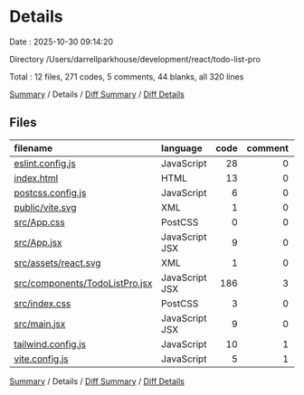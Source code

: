 # Details

Date : 2025-10-30 09:14:20

Directory /Users/darrellparkhouse/development/react/todo-list-pro

Total : 12 files,  271 codes, 5 comments, 44 blanks, all 320 lines

[Summary](results.md) / Details / [Diff Summary](diff.md) / [Diff Details](diff-details.md)

## Files
| filename | language | code | comment | blank | total |
| :--- | :--- | ---: | ---: | ---: | ---: |
| [eslint.config.js](/eslint.config.js) | JavaScript | 28 | 0 | 2 | 30 |
| [index.html](/index.html) | HTML | 13 | 0 | 1 | 14 |
| [postcss.config.js](/postcss.config.js) | JavaScript | 6 | 0 | 1 | 7 |
| [public/vite.svg](/public/vite.svg) | XML | 1 | 0 | 0 | 1 |
| [src/App.css](/src/App.css) | PostCSS | 0 | 0 | 1 | 1 |
| [src/App.jsx](/src/App.jsx) | JavaScript JSX | 9 | 0 | 5 | 14 |
| [src/assets/react.svg](/src/assets/react.svg) | XML | 1 | 0 | 0 | 1 |
| [src/components/TodoListPro.jsx](/src/components/TodoListPro.jsx) | JavaScript JSX | 186 | 3 | 28 | 217 |
| [src/index.css](/src/index.css) | PostCSS | 3 | 0 | 1 | 4 |
| [src/main.jsx](/src/main.jsx) | JavaScript JSX | 9 | 0 | 2 | 11 |
| [tailwind.config.js](/tailwind.config.js) | JavaScript | 10 | 1 | 1 | 12 |
| [vite.config.js](/vite.config.js) | JavaScript | 5 | 1 | 2 | 8 |

[Summary](results.md) / Details / [Diff Summary](diff.md) / [Diff Details](diff-details.md)